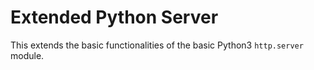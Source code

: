 # Extended Python Server

This extends the basic functionalities of the basic Python3 `http.server` module.